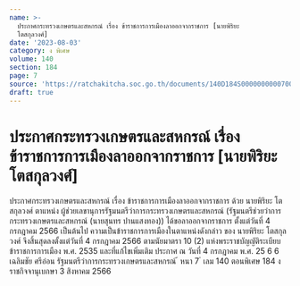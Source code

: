 ```yaml
---
name: >-
  ประกาศกระทรวงเกษตรและสหกรณ์ เรื่อง ข้าราชการการเมืองลาออกจากราชการ [นายพิริยะ
  โตสกุลวงศ์]
date: '2023-08-03'
category: ง พิเศษ
volume: 140
section: 184
page: 7
source: 'https://ratchakitcha.soc.go.th/documents/140D184S0000000000700.pdf'
draft: true
---
```


# ประกาศกระทรวงเกษตรและสหกรณ์ เรื่อง ข้าราชการการเมืองลาออกจากราชการ [นายพิริยะ โตสกุลวงศ์]

ประกาศกระทรวงเกษตรและสหกรณ์ เรื่อง ข้าราชการการเมืองลาออกจากราชการ ด้วย นายพิริยะ โตสกุลวงศ์ ตาแหน่ง ผู้ช่วยเลขานุการรัฐมนตรีว่าการกระทรวงเกษตรและสหกรณ์ (รัฐมนตรีช่วยว่าการกระทรวงเกษตรและสหกรณ์ (นายสุนทร ปานแสงทอง)) ได้ขอลาออกจากราชการ ตั้งแต่วันที่ 4 กรกฎาคม 2566 เป็นต้นไป ความเป็นข้าราชการการเมืองในตาแหน่งดังกล่าว ของ นายพิริยะ โตสกุลวงศ์ จึงสิ้นสุดลงตั้งแต่วันที่ 4 กรกฎาคม 2566 ตามนัยมาตรา 10 (2) แห่งพระราชบัญญัติระเบียบข้าราชการการเมือง พ.ศ. 2535 และที่แก้ไขเพิ่มเติม ประกาศ ณ วันที่ 4 กรกฎาคม พ.ศ. 25 6 6 เฉลิมชัย ศรีอ่อน รัฐมนตรีว่าการกระทรวงเกษตรและสหกรณ์ ้ หนา 7 ่ เลม 140 ตอนพิเศษ 184 ง ราชกิจจานุเบกษา 3 สิงหาคม 2566
